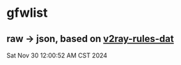 # gfwlist
## raw -> json, based on [v2ray-rules-dat](https://github.com/Loyalsoldier/v2ray-rules-dat)
Sat Nov 30 12:00:52 AM CST 2024


